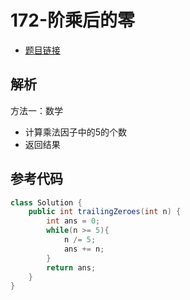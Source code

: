 # 172-阶乘后的零

- [题目链接](https://leetcode-cn.com/problems/factorial-trailing-zeroes/)

## 解析

方法一：数学
- 计算乘法因子中的5的个数
- 返回结果

## 参考代码
```Java
class Solution {
    public int trailingZeroes(int n) {
        int ans = 0;
        while(n >= 5){
            n /= 5;
            ans += n;
        }
        return ans;
    }
}
```
